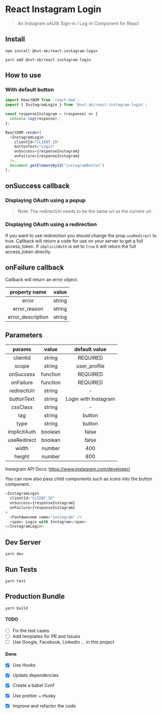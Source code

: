 # React Instagram Login

> An Instagram oAUth Sign-in / Log-in Component for React
## Install

```
npm install @nvt-ak/react-instagram-login
```

```
yarn add @nvt-ak/react-instagram-login
```

## How to use
### With default button
```js
import ReactDOM from 'react-dom';
import { InstagramLogin } from '@nvt-ak/react-instagram-login';

const responseInstagram = (response) => {
  console.log(response);
};

ReactDOM.render(
  <InstagramLogin
    clientId="CLIENT_ID"
    buttonText="Login"
    onSuccess={responseInstagram}
    onFailure={responseInstagram}
  />,
  document.getElementById("instagramButton")
);
```
## onSuccess callback

### Displaying OAuth using a popup
> Note: The redirectUri needs to be the same url as the current url.

### Displaying OAuth using a redirection

If you want to use redirection you should change the prop `useRedirect` to true.
Callback will return a code for use on your server to get a full access_token.
If `implicitAuth` is set to `true` it will return the full access_token directly.

## onFailure callback

Callback will return an error object.

|   property name   | value  |
| :---------------: | :----: |
|       error       | string |
|   error_reason    | string |
| error_description | string |

## Parameters

|    params    |  value   |    default value     |
| :----------: | :------: | :------------------: |
|   clientId   |  string  |       REQUIRED       |
|    scope     |  string  |     user_profile     |
|  onSuccess   | function |       REQUIRED       |
|  onFailure   | function |       REQUIRED       |
| redirectUri  |  string  |          -           |
|  buttonText  |  string  | Login with Instagram |
|   cssClass   |  string  |          -           |
|     tag      |  string  |        button        |
|     type     |  string  |        button        |
| implicitAuth | boolean  |        false         |
| useRedirect  | boolean  |        false         |
|    width     |  number  |         400          |
|    height    |  number  |         800          |

Instagram API Docs: https://www.instagram.com/developer/

You can now also pass child components such as icons into the button component.

```js
<InstagramLogin
  clientId="CLIENT_ID"
  onSuccess={responseInstagram}
  onFailure={responseInstagram}
>
  <FontAwesome name="instagram" />
  <span> Login with Instagram</span>
</InstagramLogin>
```

## Dev Server
```
yarn dev
```

## Run Tests
```
yarn test
```

## Production Bundle

```
yarn build
```

#### TODO

- [ ] Fix the test cases
- [ ] Add templates for PR and Issues
- [ ] Use Google, Facebook, Linkedin ... in this project

#### Done

- [x] Use Hooks
- [x] Update dependencies
- [x] Create a babel Conf
- [x] Use prettier + Husky
- [x] Improve and refactor the code

